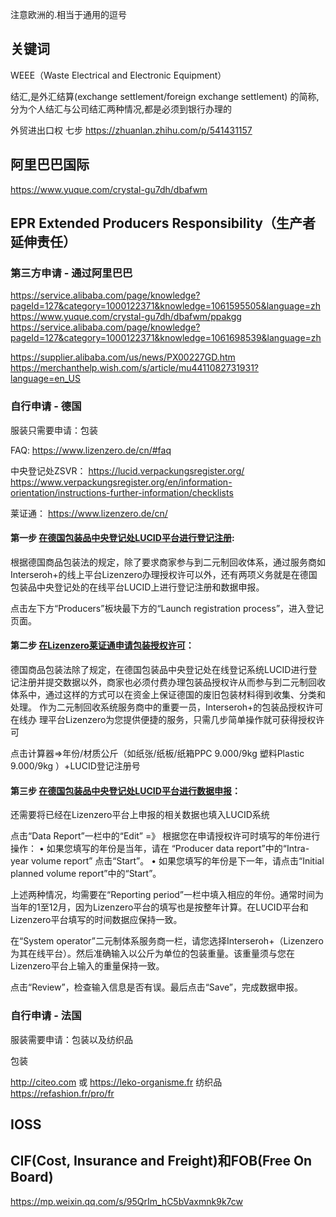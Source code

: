 
注意欧洲的.相当于通用的逗号
## 关键词
WEEE（Waste Electrical and Electronic Equipment）

结汇,是外汇结算(exchange settlement/foreign exchange settlement) 的简称,分为个人结汇与公司结汇两种情况,都是必须到银行办理的

外贸进出口权 七步 https://zhuanlan.zhihu.com/p/541431157

## 阿里巴巴国际
https://www.yuque.com/crystal-gu7dh/dbafwm


## EPR Extended Producers Responsibility（生产者延伸责任） 

### 第三方申请 - 通过阿里巴巴
https://service.alibaba.com/page/knowledge?pageId=127&category=1000122371&knowledge=1061595505&language=zh
https://www.yuque.com/crystal-gu7dh/dbafwm/ppakgg
https://service.alibaba.com/page/knowledge?pageId=127&category=1000122371&knowledge=1061698539&language=zh

https://supplier.alibaba.com/us/news/PX00227GD.htm
https://merchanthelp.wish.com/s/article/mu4411082731931?language=en_US

### 自行申请 - 德国
服装只需要申请：包装

FAQ: https://www.lizenzero.de/cn/#faq

中央登记处ZSVR：
https://lucid.verpackungsregister.org/
https://www.verpackungsregister.org/en/information-orientation/instructions-further-information/checklists

莱证通：
https://www.lizenzero.de/cn/

#### 第一步 [在德国包装品中央登记处LUCID平台进行登记注册](https://lucid.verpackungsregister.org/):

根据德国商品包装法的规定，除了要求商家参与到二元制回收体系，通过服务商如Interseroh+的线上平台Lizenzero办理授权许可以外，还有两项义务就是在德国包装品中央登记处的在线平台LUCID上进行登记注册和数据申报。

点击左下方“Producers”板块最下方的“Launch registration process”，进入登记页面。

#### 第二步 [在Lizenzero莱证通申请包装授权许可](https://www.lizenzero.de/cn/)：

德国商品包装法除了规定，在德国包装品中央登记处在线登记系统LUCID进行登记注册并提交数据以外，商家也必须付费办理包装品授权许从而参与到二元制回收体系中，通过这样的方式可以在资金上保证德国的废旧包装材料得到收集、分类和处理。
作为二元制回收系统服务商中的重要一员，Interseroh+的包装品授权许可在线办
理平台Lizenzero为您提供便捷的服务，只需几步简单操作就可获得授权许可

点击计算器=>年份/材质公斤（如纸张/纸板/纸箱PPC 9.000/9kg 塑料Plastic 9.000/9kg ）+LUCID登记注册号

#### 第三步 [在德国包装品中央登记处LUCID平台进行数据申报](https://lucid.verpackungsregister.org/)：
还需要将已经在Lizenzero平台上申报的相关数据也填入LUCID系统

点击“Data Report”一栏中的“Edit”
=》
根据您在申请授权许可时填写的年份进行操作：
• 如果您填写的年份是当年，请在 “Producer data report”中的“Intra-year volume report” 点击“Start”。
• 如果您填写的年份是下一年，请点击“Initial planned volume report”中的“Start”。

上述两种情况，均需要在“Reporting period”一栏中填入相应的年份。通常时间为当年的1至12月，因为Lizenzero平台的填写也是按整年计算。在LUCID平台和Lizenzero平台填写的时间数据应保持一致。

在“System operator”二元制体系服务商一栏，请您选择Interseroh+（Lizenzero为其在线平台）。然后准确输入以公斤为单位的包装重量。该重量须与您在Lizenzero平台上输入的重量保持一致。

点击“Review”，检查输入信息是否有误。最后点击“Save”，完成数据申报。

### 自行申请 - 法国
服装需要申请：包装以及纺织品

包装

http://citeo.com 或 https://leko-organisme.fr
纺织品
https://refashion.fr/pro/fr

## IOSS

## CIF(Cost, Insurance and Freight)和FOB(Free On Board)
https://mp.weixin.qq.com/s/95QrIm_hC5bVaxmnk9k7cw